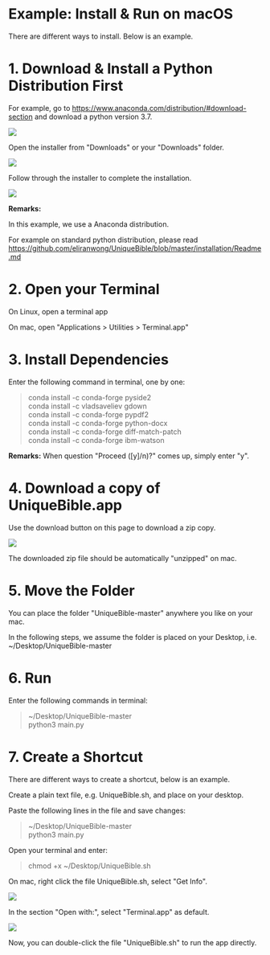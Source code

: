 # Example: Install & Run on macOS

There are different ways to install.  Below is an example.

# 1. Download & Install a Python Distribution First

For example, go to https://www.anaconda.com/distribution/#download-section and download a python version 3.7.

<img src="screenshots/mac_anaconda1.png">

Open the installer from "Downloads" or your "Downloads" folder.

<img src="screenshots/mac_anaconda2.png">

Follow through the installer to complete the installation.

<img src="screenshots/mac_anaconda3.png">

<b>Remarks:</b>

In this example, we use a Anaconda distribution.

For example on standard python distribution, please read https://github.com/eliranwong/UniqueBible/blob/master/installation/Readme.md

# 2. Open your Terminal

On Linux, open a terminal app

On mac, open "Applications > Utilities > Terminal.app"

# 3. Install Dependencies

Enter the following command in terminal, one by one:

> conda install -c conda-forge pyside2<br>
> conda install -c vladsaveliev gdown<br>
> conda install -c conda-forge pypdf2<br>
> conda install -c conda-forge python-docx<br>
> conda install -c conda-forge diff-match-patch<br>
> conda install -c conda-forge ibm-watson<br>

<b>Remarks:</b>  When question "Proceed ([y]/n)?" comes up, simply enter "y".

# 4. Download a copy of UniqueBible.app

Use the download button on this page to download a zip copy.<br>

<img src="screenshots/downloadButton.png">

The downloaded zip file should be automatically "unzipped" on mac.

# 5. Move the Folder

You can place the folder "UniqueBible-master" anywhere you like on your mac.

In the following steps, we assume the folder is placed on your Desktop, i.e. ~/Desktop/UniqueBible-master

# 6. Run 

Enter the following commands in terminal:

> ~/Desktop/UniqueBible-master<br>
> python3 main.py

# 7. Create a Shortcut

There are different ways to create a shortcut, below is an example.

Create a plain text file, e.g. UniqueBible.sh, and place on your desktop.

Paste the following lines in the file and save changes:

> ~/Desktop/UniqueBible-master<br>
> python3 main.py

Open your terminal and enter:

> chmod +x ~/Desktop/UniqueBible.sh

On mac, right click the file UniqueBible.sh, select "Get Info".

<img src="screenshots/mac_shortcut1.png">

In the section "Open with:", select "Terminal.app" as default.

<img src="screenshots/mac_shortcut2.png">

Now, you can double-click the file "UniqueBible.sh" to run the app directly.
